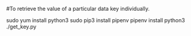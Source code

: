#To retrieve the value of a particular data key individually.

sudo yum install python3
sudo pip3 install pipenv
pipenv install
python3 ./get_key.py

